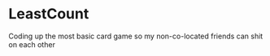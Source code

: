 # LeastCount
Coding up the most basic card game so my non-co-located friends can shit on each other
